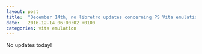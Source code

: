 ```yaml
---
layout: post
title:  "December 14th, no libretro updates concerning PS Vita emulation and emulators"
date:   2016-12-14 06:00:02 +0100
categories: vita emulation
---
```


No updates today!
